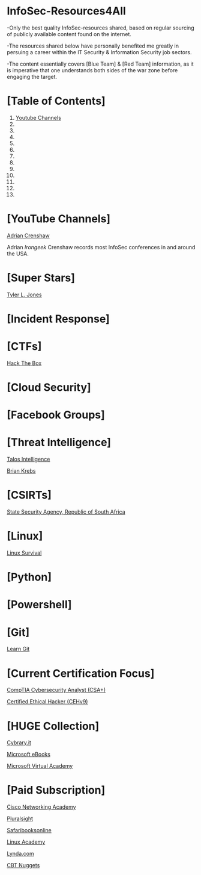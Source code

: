 # InfoSec-Resources4All
-Only the best quality InfoSec-resources shared, based on regular sourcing of publicly available content found on the internet.

-The resources shared below have personally benefited me greatly in persuing a career within the IT Security & Information Security job sectors.

-The content essentially covers [Blue Team] & [Red Team] information, as it is imperative that one understands both sides of the war zone before engaging the target.

# [Table of Contents]

1. [Youtube Channels](https://github.com/DoGByTe-ZN/infosec-resources4all/blob/master/README.md#youtube-channels)
2.
3.
4.
5.
6.
7.
8.
9.
10.
11.
12.
13.

# [YouTube Channels]
[Adrian Crenshaw](https://www.youtube.com/user/irongeek/playlists)

Adrian *Irongeek* Crenshaw records most InfoSec conferences in and around the USA.
# [Super Stars]
[Tyler L. Jones](http://voxisec.com/)
# [Incident Response]
# [CTFs]
[Hack The Box](https://www.hackthebox.eu/en)
# [Cloud Security]
# [Facebook Groups]
# [Threat Intelligence]
[Talos Intelligence](https://www.talosintelligence.com)

[Brian Krebs](https://krebsonsecurity.com/)
# [CSIRTs]
[State Security Agency, Republic of South Africa](http://www.ssa.gov.za/CSIRT.aspx)
# [Linux]
[Linux Survival](http://linuxsurvival.com/linux-tutorial-introduction)
# [Python]
# [Powershell]
# [Git]
[Learn Git](https://www.codecademy.com/learn/learn-git)
# [Current Certification Focus]
[CompTIA Cybersecurity Analyst (CSA+)](https://certification.comptia.org/certifications/cybersecurity-analyst)

[Certified Ethical Hacker (CEHv9)](https://www.eccouncil.org/programs/certified-ethical-hacker-ceh)

# [HUGE Collection]
[Cybrary.it](https://www.cybrary.it)

[Microsoft eBooks](https://blogs.msdn.microsoft.com/mssmallbiz/2016/07/10/free-thats-right-im-giving-away-millions-of-free-microsoft-ebooks-again-including-windows-10-office-365-office-2016-power-bi-azure-windows-8-1-office-2013-sharepoint-2016-sha)

[Microsoft Virtual Academy](https://mva.microsoft.com)
# [Paid Subscription]

[Cisco Networking Academy](https://www.netacad.com)

[Pluralsight](https://www.pluralsight.com)

[Safaribooksonline](https://www.safaribooksonline.com)

[Linux Academy](https://linuxacademy.com)

[Lynda.com](https://www.lynda.com)

[CBT Nuggets](https://www.cbtnuggets.com)



